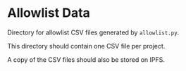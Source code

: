 # Allowlist Data

Directory for allowlist CSV files generated by `allowlist.py`.

This directory should contain one CSV file per project.

A copy of the CSV files should also be stored on IPFS.